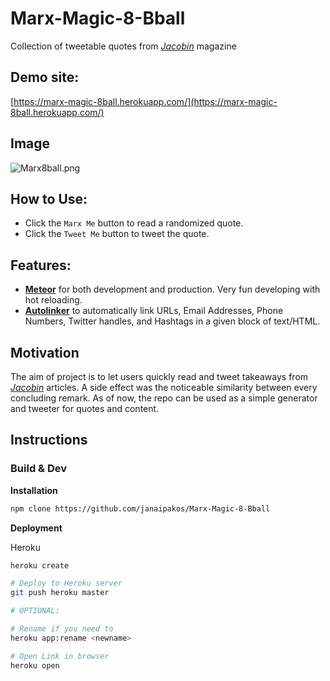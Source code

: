 # Marx-Magic-8-Bball
Collection of tweetable quotes from [*Jacobin*](https://www.jacobinmag.com/) magazine

## Demo site:

[https://marx-magic-8ball.herokuapp.com/](https://marx-magic-8ball.herokuapp.com/)

## Image
![Marx8ball.png][1]


## How to Use:
- Click the `Marx Me` button to read a randomized quote.
- Click the `Tweet Me` button to tweet the quote.

## Features:

- [**Meteor**](https://github.com/meteor/meteor) for both development and production. Very fun developing with hot reloading.
- [**Autolinker**](https://github.com/gregjacobs/Autolinker.js) to automatically link URLs, Email Addresses, Phone Numbers, Twitter handles, and Hashtags in a given block of text/HTML.

## Motivation

The aim of project is to let users quickly read and tweet takeaways from [*Jacobin*](https://www.jacobinmag.com/) articles. A side effect was the noticeable similarity between every concluding remark. As of now, the repo can be used as a simple generator and tweeter for quotes and content.

## Instructions
### Build & Dev

**Installation**
```bash
npm clone https://github.com/janaipakos/Marx-Magic-8-Bball
```

**Deployment**

Heroku
```bash
heroku create

# Deploy to Heroku server
git push heroku master

# OPTIONAL:

# Rename if you need to
heroku app:rename <newname>

# Open Link in browser
heroku open

```
[1]: Marx-Magic-8-Bball/Marx8Ball.png
